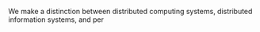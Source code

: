 We make a distinction between distributed computing systems, distributed information systems, and per